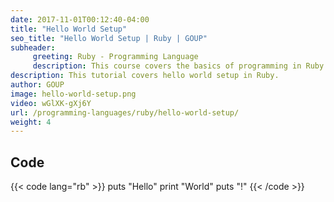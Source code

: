 ```yaml
---
date: 2017-11-01T00:12:40-04:00
title: "Hello World Setup"
seo_title: "Hello World Setup | Ruby | GOUP"
subheader:
     greeting: Ruby - Programming Language
     description: This course covers the basics of programming in Ruby. Work your way through the videos/articles and I'll teach you everything you need to know to start your programming journey!
description: This tutorial covers hello world setup in Ruby.
author: GOUP
image: hello-world-setup.png
video: wGlXK-gXj6Y
url: /programming-languages/ruby/hello-world-setup/
weight: 4
---
```


## Code

{{< code lang="rb" >}}
puts "Hello"
print "World"
puts "!"
{{< /code >}}